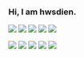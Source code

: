 ### Hi, I am hwsdien.

<!--
**hwsdien/hwsdien** is a ✨ _special_ ✨ repository because its `README.md` (this file) appears on your GitHub profile.

Here are some ideas to get you started:

- 🔭 I’m currently working on ...
- 🌱 I’m currently learning ...
- 👯 I’m looking to collaborate on ...
- 🤔 I’m looking for help with ...
- 💬 Ask me about ...
- 📫 How to reach me: ...
- 😄 Pronouns: ...
- ⚡ Fun fact: ...
-->

[![](https://raw.githubusercontent.com/hwsdien/github-profile-summary-cards-example/master/profile-summary-card-output/2077/0-profile-details.svg)](https://github.com/hwsdien/github-profile-summary-cards)
[![](https://raw.githubusercontent.com/hwsdien/github-profile-summary-cards-example/master/profile-summary-card-output/2077/1-repos-per-language.svg)](https://github.com/hwsdien/github-profile-summary-cards) [![](https://raw.githubusercontent.com/hwsdien/github-profile-summary-cards-example/master/profile-summary-card-output/2077/2-most-commit-language.svg)](https://github.com/vn7n24fzkq/github-profile-summary-cards)
[![](https://raw.githubusercontent.com/hwsdien/github-profile-summary-cards-example/master/profile-summary-card-output/2077/3-stats.svg)](https://github.com/hwsdien/github-profile-summary-cards) [![](https://raw.githubusercontent.com/hwsdien/github-profile-summary-cards-example/master/profile-summary-card-output/2077/4-productive-time.svg)](https://github.com/hwsdien/github-profile-summary-cards)



[![](https://raw.githubusercontent.com/vn7n24fzkq/github-profile-summary-cards-example/master/profile-summary-card-output/2077/0-profile-details.svg)](https://github.com/vn7n24fzkq/github-profile-summary-cards)
[![](https://raw.githubusercontent.com/vn7n24fzkq/github-profile-summary-cards-example/master/profile-summary-card-output/2077/1-repos-per-language.svg)](https://github.com/vn7n24fzkq/github-profile-summary-cards) [![](https://raw.githubusercontent.com/vn7n24fzkq/github-profile-summary-cards-example/master/profile-summary-card-output/2077/2-most-commit-language.svg)](https://github.com/vn7n24fzkq/github-profile-summary-cards)
[![](https://raw.githubusercontent.com/vn7n24fzkq/github-profile-summary-cards-example/master/profile-summary-card-output/2077/3-stats.svg)](https://github.com/vn7n24fzkq/github-profile-summary-cards) [![](https://raw.githubusercontent.com/vn7n24fzkq/github-profile-summary-cards-example/master/profile-summary-card-output/2077/4-productive-time.svg)](https://github.com/vn7n24fzkq/github-profile-summary-cards)
